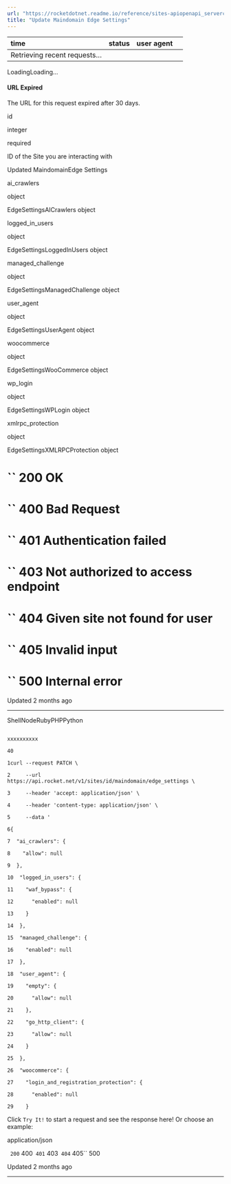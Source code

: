 ```yaml
---
url: "https://rocketdotnet.readme.io/reference/sites-apiopenapi_servercontrollersdomains_controllersites_id_maindomain_edge_settings_patch"
title: "Update Maindomain Edge Settings"
---
```


| time | status | user agent |  |
| :-- | :-- | :-- | :-- |
| Retrieving recent requests… |

LoadingLoading…

#### URL Expired

The URL for this request expired after 30 days.

id

integer

required

ID of the Site you are interacting with

Updated MaindomainEdge Settings

ai\_crawlers

object

EdgeSettingsAICrawlers object

logged\_in\_users

object

EdgeSettingsLoggedInUsers object

managed\_challenge

object

EdgeSettingsManagedChallenge object

user\_agent

object

EdgeSettingsUserAgent object

woocommerce

object

EdgeSettingsWooCommerce object

wp\_login

object

EdgeSettingsWPLogin object

xmlrpc\_protection

object

EdgeSettingsXMLRPCProtection object

# `` 200      OK

# `` 400      Bad Request

# `` 401      Authentication failed

# `` 403      Not authorized to access endpoint

# `` 404      Given site not found for user

# `` 405      Invalid input

# `` 500      Internal error

Updated 2 months ago

* * *

ShellNodeRubyPHPPython

```

xxxxxxxxxx

40

1curl --request PATCH \

2     --url https://api.rocket.net/v1/sites/id/maindomain/edge_settings \

3     --header 'accept: application/json' \

4     --header 'content-type: application/json' \

5     --data '

6{

7  "ai_crawlers": {

8    "allow": null

9  },

10  "logged_in_users": {

11    "waf_bypass": {

12      "enabled": null

13    }

14  },

15  "managed_challenge": {

16    "enabled": null

17  },

18  "user_agent": {

19    "empty": {

20      "allow": null

21    },

22    "go_http_client": {

23      "allow": null

24    }

25  },

26  "woocommerce": {

27    "login_and_registration_protection": {

28      "enabled": null

29    }

```

Click `Try It!` to start a request and see the response here! Or choose an example:

application/json

`` 200`` 400`` 401`` 403`` 404`` 405`` 500

Updated 2 months ago

* * *